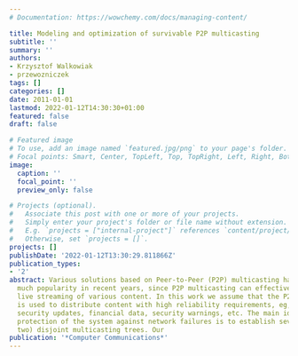 ```yaml
---
# Documentation: https://wowchemy.com/docs/managing-content/

title: Modeling and optimization of survivable P2P multicasting
subtitle: ''
summary: ''
authors:
- Krzysztof Walkowiak
- przewozniczek
tags: []
categories: []
date: 2011-01-01
lastmod: 2022-01-12T14:30:30+01:00
featured: false
draft: false

# Featured image
# To use, add an image named `featured.jpg/png` to your page's folder.
# Focal points: Smart, Center, TopLeft, Top, TopRight, Left, Right, BottomLeft, Bottom, BottomRight.
image:
  caption: ''
  focal_point: ''
  preview_only: false

# Projects (optional).
#   Associate this post with one or more of your projects.
#   Simply enter your project's folder or file name without extension.
#   E.g. `projects = ["internal-project"]` references `content/project/deep-learning/index.md`.
#   Otherwise, set `projects = []`.
projects: []
publishDate: '2022-01-12T13:30:29.811866Z'
publication_types:
- '2'
abstract: Various solutions based on Peer-to-Peer (P2P) multicasting have been gaining
  much popularity in recent years, since P2P multicasting can effectively support
  live streaming of various content. In this work we assume that the P2P multicasting
  is used to distribute content with high reliability requirements, eg, weather warnings,
  security updates, financial data, security warnings, etc. The main idea to provide
  protection of the system against network failures is to establish several (at least
  two) disjoint multicasting trees. Our
publication: '*Computer Communications*'
---
```

